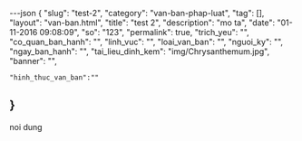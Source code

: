---json
{
    "slug": "test-2",
    "category": "van-ban-phap-luat",
    "tag": [],
    "layout": "van-ban.html",
    "title": "test 2",
    "description": "mo ta",
    "date": "01-11-2016 09:08:09",
    "so": "123",
    "permalink": true,
    "trich_yeu": "",
    "co_quan_ban_hanh": "",
    "linh_vuc": "",
    "loai_van_ban": "",
    "nguoi_ky": "",
    "ngay_ban_hanh": "",
    "tai_lieu_dinh_kem": "img/Chrysanthemum.jpg",
    "banner": "",
    
   
    "hinh_thuc_van_ban":""
}
---
noi dung